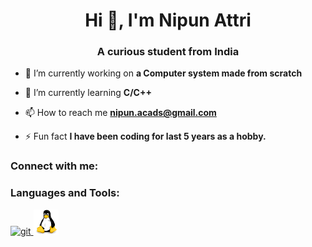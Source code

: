 <h1 align="center">Hi 👋, I'm Nipun Attri</h1>
<h3 align="center">A curious student from India</h3>

- 🔭 I’m currently working on **a Computer system made from scratch**

- 🌱 I’m currently learning **C/C++**

- 📫 How to reach me **nipun.acads@gmail.com**

- ⚡ Fun fact **I have been coding for last 5 years as a hobby.**

<h3 align="left">Connect with me:</h3>
<p align="left">
</p>

<h3 align="left">Languages and Tools:</h3>
<p align="left"> <a href="https://git-scm.com/" target="_blank" rel="noreferrer"> <img src="https://www.vectorlogo.zone/logos/git-scm/git-scm-icon.svg" alt="git" width="40" height="40"/> </a> <a href="https://www.linux.org/" target="_blank" rel="noreferrer"> <img src="https://raw.githubusercontent.com/devicons/devicon/master/icons/linux/linux-original.svg" alt="linux" width="40" height="40"/> </a> </p>

